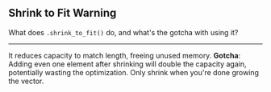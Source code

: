 ## Shrink to Fit Warning

What does `.shrink_to_fit()` do, and what's the gotcha with using it?

---

It reduces capacity to match length, freeing unused memory. **Gotcha**: Adding even one element after shrinking will double the capacity again, potentially wasting the optimization. Only shrink when you're done growing the vector.

